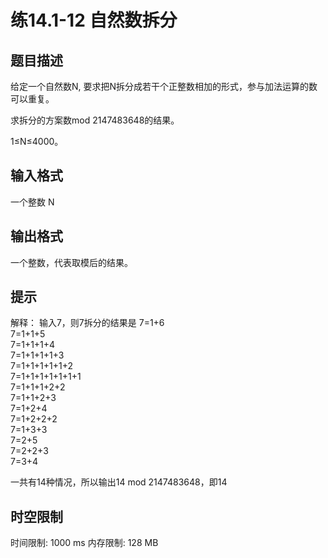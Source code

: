 # 练14.1-12 自然数拆分

## 题目描述

给定一个自然数N, 要求把N拆分成若干个正整数相加的形式，参与加法运算的数可以重复。

求拆分的方案数mod 2147483648的结果。

1≤N≤4000。

## 输入格式

一个整数 N	

## 输出格式

一个整数，代表取模后的结果。

## 提示

解释：
输入7，则7拆分的结果是
7=1+6  
7=1+1+5   
7=1+1+1+4   
7=1+1+1+1+3   
7=1+1+1+1+1+2   
7=1+1+1+1+1+1+1   
7=1+1+1+2+2   
7=1+1+2+3  
7=1+2+4   
7=1+2+2+2    
7=1+3+3    
7=2+5    
7=2+2+3   
7=3+4


一共有14种情况，所以输出14 mod 2147483648，即14

## 时空限制

时间限制: 1000 ms
内存限制: 128 MB
